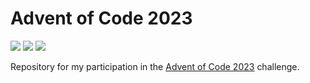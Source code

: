 # Advent of Code 2023

![](https://img.shields.io/badge/Day%20📅-10-blue)
![](https://img.shields.io/badge/Stars%20⭐-1-yellow)
![](https://img.shields.io/badge/Days%20Completed%20✅-0-darkgreen)

Repository for my participation in the [Advent of Code 2023](https://adventofcode.com/2023) challenge.
